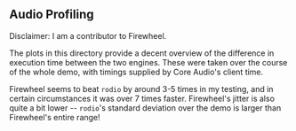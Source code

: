 ## Audio Profiling

Disclaimer: I am a contributor to Firewheel.

The plots in this directory provide a decent overview of the
difference in execution time between the two engines. These
were taken over the course of the whole demo, with timings supplied
by Core Audio's client time.

Firewheel seems to beat `rodio` by around 3-5 times in my testing, and in
certain circumstances it was over 7 times faster. Firewheel's
jitter is also quite a bit lower -- `rodio`'s standard deviation
over the demo is larger than Firewheel's entire range!
